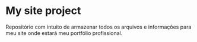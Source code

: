 # My site project

Repositório com intuito de armazenar todos os arquivos e informações para meu site onde estará meu portfólio profissional.
